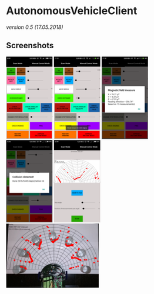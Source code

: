 # AutonomousVehicleClient
*version 0.5 (17.05.2018)*


## Screenshots
<img src="https://raw.githubusercontent.com/Michu4000/AutonomousVehicleClient/master/screenshots/1.PNG" width="25%" height="25%"> <img src="https://raw.githubusercontent.com/Michu4000/AutonomousVehicleClient/master/screenshots/2.PNG" width="25%" height="25%"> <img src="https://raw.githubusercontent.com/Michu4000/AutonomousVehicleClient/master/screenshots/3.PNG" width="25%" height="25%"> <img src="https://raw.githubusercontent.com/Michu4000/AutonomousVehicleClient/master/screenshots/4.PNG" width="25%" height="25%"> <img src="https://raw.githubusercontent.com/Michu4000/AutonomousVehicleClient/master/screenshots/5.PNG" width="25%" height="25%"> <img src="https://raw.githubusercontent.com/Michu4000/AutonomousVehicleClient/master/screenshots/6.jpg" width="50%" height="50%">
